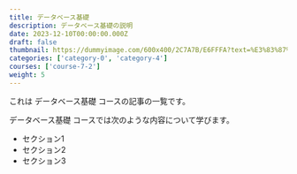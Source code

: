 ```yaml
---
title: データベース基礎
description: データベース基礎の説明
date: 2023-12-10T00:00:00.000Z
draft: false
thumbnail: https://dummyimage.com/600x400/2C7A7B/E6FFFA?text=%E3%83%87%E3%83%BC%E3%82%BF%E3%83%99%E3%83%BC%E3%82%B9%E5%9F%BA%E7%A4%8E
categories: ['category-0', 'category-4']
courses: ['course-7-2']
weight: 5
---
```


これは データベース基礎 コースの記事の一覧です。

  データベース基礎 コースでは次のような内容について学びます。

  - セクション1
  - セクション2
  - セクション3